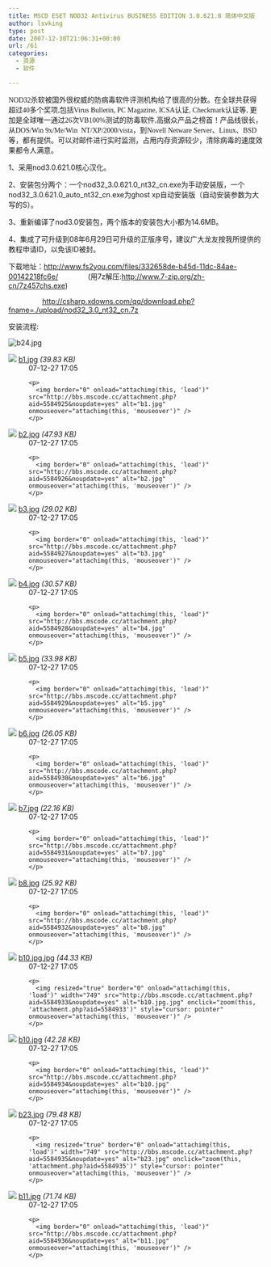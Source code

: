 ```yaml
---
title: MSCD ESET NOD32 Antivirus BUSINESS EDITION 3.0.621.0 简体中文版
author: lsvking
type: post
date: 2007-12-30T21:06:31+00:00
url: /61
categories:
  - 资源
  - 软件

---
```

<font color="#ffa500"></font><font face="Times New Roman">NOD32</font><font face="宋体 ">杀软被国外很权威的防病毒软件评测机构给了很高的分数。在全球共获得超过</font><font face="Times New Roman ">40</font><font face="宋体 ">多个奖项</font><font face="Times New Roman ">,</font><font face="宋体 ">包括</font><font face="Times New Roman ">Virus Bulletin, PC Magazine, ICSA</font><font face="宋体 ">认证</font><font face="Times New Roman ">, Checkmark</font><font face="宋体 ">认证等</font><font face="Times New Roman ">, </font><font face="宋体 ">更加是全球唯一通过</font><font face="Times New Roman ">26</font><font face="宋体 ">次</font><font face="Times New Roman ">VB100%</font><font face="宋体 ">测试的防毒软件</font><font face="Times New Roman ">,</font><font face="宋体 ">高据众产品之榜首！产品线很长，从</font><font face="Times New Roman ">DOS/<span href="tag.php?name=Win" onclick="tagshow(event)" class="t_tag">Win</span> 9x/Me/<span href="tag.php?name=Win" onclick="tagshow(event)" class="t_tag">Win</span>  NT/XP/2000/vista</font><font face="宋体 ">，到</font><font face="Times New Roman ">Novell Netware <span href="tag.php?name=Server" onclick="tagshow(event)" class="t_tag">Server</span></font><font face="宋体 ">、</font><font face="Times New Roman ">Linux</font><font face="宋体 ">、</font><font face="Times New Roman ">BSD</font><font face="宋体 ">等，都有提供。可以对邮件进行实时监测，占用<span href="tag.php?name=%C4%DA%B4%E6" onclick="tagshow(event)" class="t_tag">内存</span>资源较少，清除病毒的速度效果都令人满意。</font>

1、采用nod3.0.621.0核心汉化。
  
2、安装包分两个：一个nod32\_3.0.621.0\_nt32\_cn.exe为手动安装版，一个nod32\_3.0.621.0\_auto\_nt32_cn.exe为ghost xp自动安装版（自动安装参数为大写的S）。
  
3、重新编译了nod3.0安装包，两个版本的安装包大小都为14.6MB。
  
4、集成了可升级到08年6月29日可升级的正版序号，建议广大<span href="tag.php?name=%C1%FA%D3%D1" onclick="tagshow(event)" class="t_tag">龙友</span>按我所提供的<span href="tag.php?name=%BD%CC%B3%CC" onclick="tagshow(event)" class="t_tag">教程</span>申请ID，以免该ID被封。

<span href="tag.php?name=%CF%C2%D4%D8" onclick="tagshow(event)" class="t_tag">下载</span>地址：<a target="_blank" href="http://www.fs2you.com/files/332658de-b45d-11dc-84ae-00142218fc6e/">http://www.fs2you.com/files/332658de-b45d-11dc-84ae-00142218fc6e/</a>               (用7z解压:<a target="_blank" href="http://www.7-zip.org/zh-cn/7z457chs.exe">http://www.7-zip.org/zh-cn/7z457chs.exe</a>)

                 <a target="_blank" href="http://csharp.xdowns.com/qq/download.php?fname=./upload/nod32_3.0_nt32_cn.7z">http://csharp.xdowns.com/qq/download.php?fname=./upload/nod32_3.0_nt32_cn.7z</a>

安装流程:

<img border="0" onload="attachimg(this, 'load')" src="http://bbs.mscode.cc/attachment.php?aid=5584924&noupdate=yes" alt="b24.jpg" onmouseover="attachimg(this, 'mouseover')" />

<dl class="t_attachlist">
  <dt>
    <img border="0" src="http://bbs.mscode.cc/images/attachicons/image.gif" class="absmiddle" /> <a target="_blank" href="http://bbs.mscode.cc/attachment.php?aid=5584925&nothumb=yes" class="bold">b1.jpg</a> <em>(39.83 KB)</em>
  </dt>
  
  <dd>
    07-12-27 17:05</p> 
    
    <p>
      <img border="0" onload="attachimg(this, 'load')" src="http://bbs.mscode.cc/attachment.php?aid=5584925&noupdate=yes" alt="b1.jpg" onmouseover="attachimg(this, 'mouseover')" />
    </p>
  </dd>
</dl>

<dl class="t_attachlist">
  <dt>
    <img border="0" src="http://bbs.mscode.cc/images/attachicons/image.gif" class="absmiddle" /> <a target="_blank" href="http://bbs.mscode.cc/attachment.php?aid=5584926&nothumb=yes" class="bold">b2.jpg</a> <em>(47.93 KB)</em>
  </dt>
  
  <dd>
    07-12-27 17:05</p> 
    
    <p>
      <img border="0" onload="attachimg(this, 'load')" src="http://bbs.mscode.cc/attachment.php?aid=5584926&noupdate=yes" alt="b2.jpg" onmouseover="attachimg(this, 'mouseover')" />
    </p>
  </dd>
</dl>

<dl class="t_attachlist">
  <dt>
    <img border="0" src="http://bbs.mscode.cc/images/attachicons/image.gif" class="absmiddle" /> <a target="_blank" href="http://bbs.mscode.cc/attachment.php?aid=5584927&nothumb=yes" class="bold">b3.jpg</a> <em>(29.02 KB)</em>
  </dt>
  
  <dd>
    07-12-27 17:05</p> 
    
    <p>
      <img border="0" onload="attachimg(this, 'load')" src="http://bbs.mscode.cc/attachment.php?aid=5584927&noupdate=yes" alt="b3.jpg" onmouseover="attachimg(this, 'mouseover')" />
    </p>
  </dd>
</dl>

<dl class="t_attachlist">
  <dt>
    <img border="0" src="http://bbs.mscode.cc/images/attachicons/image.gif" class="absmiddle" /> <a target="_blank" href="http://bbs.mscode.cc/attachment.php?aid=5584928&nothumb=yes" class="bold">b4.jpg</a> <em>(30.57 KB)</em>
  </dt>
  
  <dd>
    07-12-27 17:05</p> 
    
    <p>
      <img border="0" onload="attachimg(this, 'load')" src="http://bbs.mscode.cc/attachment.php?aid=5584928&noupdate=yes" alt="b4.jpg" onmouseover="attachimg(this, 'mouseover')" />
    </p>
  </dd>
</dl>

<dl class="t_attachlist">
  <dt>
    <img border="0" src="http://bbs.mscode.cc/images/attachicons/image.gif" class="absmiddle" /> <a target="_blank" href="http://bbs.mscode.cc/attachment.php?aid=5584929&nothumb=yes" class="bold">b5.jpg</a> <em>(33.98 KB)</em>
  </dt>
  
  <dd>
    07-12-27 17:05</p> 
    
    <p>
      <img border="0" onload="attachimg(this, 'load')" src="http://bbs.mscode.cc/attachment.php?aid=5584929&noupdate=yes" alt="b5.jpg" onmouseover="attachimg(this, 'mouseover')" />
    </p>
  </dd>
</dl>

<dl class="t_attachlist">
  <dt>
    <img border="0" src="http://bbs.mscode.cc/images/attachicons/image.gif" class="absmiddle" /> <a target="_blank" href="http://bbs.mscode.cc/attachment.php?aid=5584930&nothumb=yes" class="bold">b6.jpg</a> <em>(26.05 KB)</em>
  </dt>
  
  <dd>
    07-12-27 17:05</p> 
    
    <p>
      <img border="0" onload="attachimg(this, 'load')" src="http://bbs.mscode.cc/attachment.php?aid=5584930&noupdate=yes" alt="b6.jpg" onmouseover="attachimg(this, 'mouseover')" />
    </p>
  </dd>
</dl>

<dl class="t_attachlist">
  <dt>
    <img border="0" src="http://bbs.mscode.cc/images/attachicons/image.gif" class="absmiddle" /> <a target="_blank" href="http://bbs.mscode.cc/attachment.php?aid=5584931&nothumb=yes" class="bold">b7.jpg</a> <em>(22.16 KB)</em>
  </dt>
  
  <dd>
    07-12-27 17:05</p> 
    
    <p>
      <img border="0" onload="attachimg(this, 'load')" src="http://bbs.mscode.cc/attachment.php?aid=5584931&noupdate=yes" alt="b7.jpg" onmouseover="attachimg(this, 'mouseover')" />
    </p>
  </dd>
</dl>

<dl class="t_attachlist">
  <dt>
    <img border="0" src="http://bbs.mscode.cc/images/attachicons/image.gif" class="absmiddle" /> <a target="_blank" href="http://bbs.mscode.cc/attachment.php?aid=5584932&nothumb=yes" class="bold">b8.jpg</a> <em>(25.92 KB)</em>
  </dt>
  
  <dd>
    07-12-27 17:05</p> 
    
    <p>
      <img border="0" onload="attachimg(this, 'load')" src="http://bbs.mscode.cc/attachment.php?aid=5584932&noupdate=yes" alt="b8.jpg" onmouseover="attachimg(this, 'mouseover')" />
    </p>
  </dd>
</dl>

<dl class="t_attachlist">
  <dt>
    <img border="0" src="http://bbs.mscode.cc/images/attachicons/image.gif" class="absmiddle" /> <a target="_blank" href="http://bbs.mscode.cc/attachment.php?aid=5584933&nothumb=yes" class="bold">b10.jpg.jpg</a> <em>(44.33 KB)</em>
  </dt>
  
  <dd>
    07-12-27 17:05</p> 
    
    <p>
      <img resized="true" border="0" onload="attachimg(this, 'load')" width="749" src="http://bbs.mscode.cc/attachment.php?aid=5584933&noupdate=yes" alt="b10.jpg.jpg" onclick="zoom(this, 'attachment.php?aid=5584933')" style="cursor: pointer" onmouseover="attachimg(this, 'mouseover')" />
    </p>
  </dd>
</dl>

<dl class="t_attachlist">
  <dt>
    <img border="0" src="http://bbs.mscode.cc/images/attachicons/image.gif" class="absmiddle" /> <a target="_blank" href="http://bbs.mscode.cc/attachment.php?aid=5584934&nothumb=yes" class="bold">b10.jpg</a> <em>(42.28 KB)</em>
  </dt>
  
  <dd>
    07-12-27 17:05</p> 
    
    <p>
      <img border="0" onload="attachimg(this, 'load')" src="http://bbs.mscode.cc/attachment.php?aid=5584934&noupdate=yes" alt="b10.jpg" onmouseover="attachimg(this, 'mouseover')" />
    </p>
  </dd>
</dl>

<dl class="t_attachlist">
  <dt>
    <img border="0" src="http://bbs.mscode.cc/images/attachicons/image.gif" class="absmiddle" /> <a target="_blank" href="http://bbs.mscode.cc/attachment.php?aid=5584935&nothumb=yes" class="bold">b23.jpg</a> <em>(79.48 KB)</em>
  </dt>
  
  <dd>
    07-12-27 17:05</p> 
    
    <p>
      <img resized="true" border="0" onload="attachimg(this, 'load')" width="749" src="http://bbs.mscode.cc/attachment.php?aid=5584935&noupdate=yes" alt="b23.jpg" onclick="zoom(this, 'attachment.php?aid=5584935')" style="cursor: pointer" onmouseover="attachimg(this, 'mouseover')" />
    </p>
  </dd>
</dl>

<dl class="t_attachlist">
  <dt>
    <img border="0" src="http://bbs.mscode.cc/images/attachicons/image.gif" class="absmiddle" /> <a target="_blank" href="http://bbs.mscode.cc/attachment.php?aid=5584936&nothumb=yes" class="bold">b11.jpg</a> <em>(71.74 KB)</em>
  </dt>
  
  <dd>
    07-12-27 17:05</p> 
    
    <p>
      <img border="0" onload="attachimg(this, 'load')" src="http://bbs.mscode.cc/attachment.php?aid=5584936&noupdate=yes" alt="b11.jpg" onmouseover="attachimg(this, 'mouseover')" />
    </p>
  </dd>
</dl>
